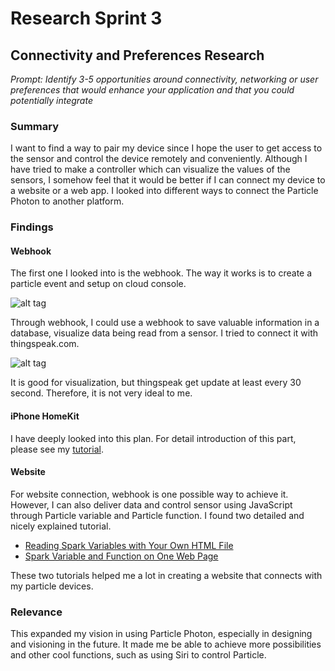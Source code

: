 # Research Sprint 3
## Connectivity and Preferences Research

_Prompt: Identify 3-5 opportunities around connectivity, networking or user preferences that would enhance your application and that you could potentially integrate_

### Summary

I want to find a way to pair my device since I hope the user to get access to the sensor and control the device remotely and conveniently. Although I have tried to make a controller which can visualize the values of the sensors, I somehow feel that it would be better if I can connect my device to a website or a web app. I looked into different ways to connect the Particle Photon to another platform.

### Findings
#### Webhook

The first one I looked into is the webhook. The way it works is to create a particle event and setup on cloud console.

![alt tag](https://github.com/daraghbyrne/advancediot2017/blob/master/students/rtao1/research/webhooks-overview.png)

Through webhook, I could use a webhook to save valuable information in a database, visualize data being read from a sensor. I tried to connect it with thingspeak.com.

![alt tag](https://github.com/daraghbyrne/advancediot2017/blob/master/students/rtao1/research/thingspeak-graph.png)

It is good for visualization, but thingspeak get update at least every 30 second. Therefore, it is not very ideal to me.

#### iPhone HomeKit

I have deeply looked into this plan. For detail introduction of this part, please see my [tutorial](https://github.com/daraghbyrne/advancediot2017/blob/master/students/rtao1/tutorial/README.md). 

#### Website

For website connection, webhook is one possible way to achieve it. However, I can also deliver data and control sensor using JavaScript through Particle variable and Particle function. I found two detailed and nicely explained tutorial. 

- [Reading Spark Variables with Your Own HTML File](https://community.particle.io/t/reading-spark-variables-with-your-own-html-file/4148)
- [Spark Variable and Function on One Web Page](https://community.particle.io/t/tutorial-spark-variable-and-function-on-one-web-page/4181)

These two tutorials helped me a lot in creating a website that connects with my particle devices.

### Relevance

This expanded my vision in using Particle Photon, especially in designing and visioning in the future. It made me be able to achieve more possibilities and other cool functions, such as using Siri to control Particle.
